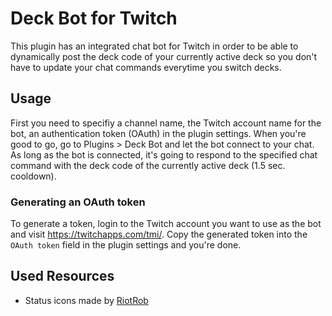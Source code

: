 # Deck Bot for Twitch

This plugin has an integrated chat bot for Twitch in order to be able to dynamically post the deck code of your currently active deck so you don't have to update your chat commands everytime you switch decks.

## Usage
First you need to specifiy a channel name, the Twitch account name for the bot, an authentication token (OAuth) in the plugin settings. When you're good to go, go to Plugins > Deck Bot and let the bot connect to your chat. As long as the bot is connected, it's going to respond to the specified chat command with the deck code of the currently active deck (1.5 sec. cooldown).

### Generating an OAuth token
To generate a token, login to the Twitch account you want to use as the bot and visit https://twitchapps.com/tmi/. Copy the generated token into the `OAuth token` field in the plugin settings and you're done.

## Used Resources
* Status icons made by [RiotRob](https://twitch.tv/RiotRob)
